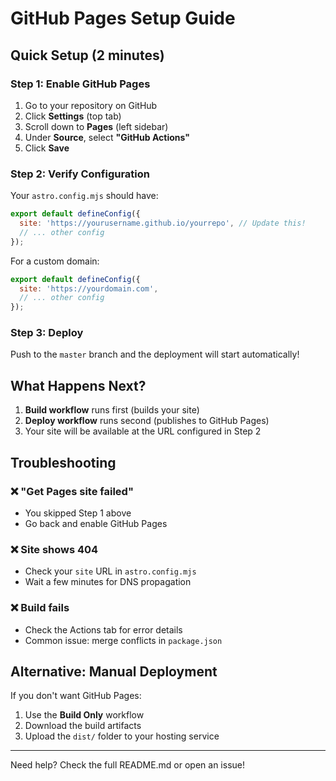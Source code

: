 # GitHub Pages Setup Guide

## Quick Setup (2 minutes)

### Step 1: Enable GitHub Pages
1. Go to your repository on GitHub
2. Click **Settings** (top tab)
3. Scroll down to **Pages** (left sidebar)
4. Under **Source**, select **"GitHub Actions"**
5. Click **Save**

### Step 2: Verify Configuration
Your `astro.config.mjs` should have:
```javascript
export default defineConfig({
  site: 'https://yourusername.github.io/yourrepo', // Update this!
  // ... other config
});
```

For a custom domain:
```javascript
export default defineConfig({
  site: 'https://yourdomain.com',
  // ... other config
});
```

### Step 3: Deploy
Push to the `master` branch and the deployment will start automatically!

## What Happens Next?

1. **Build workflow** runs first (builds your site)
2. **Deploy workflow** runs second (publishes to GitHub Pages)
3. Your site will be available at the URL configured in Step 2

## Troubleshooting

### ❌ "Get Pages site failed"
- You skipped Step 1 above
- Go back and enable GitHub Pages

### ❌ Site shows 404
- Check your `site` URL in `astro.config.mjs`
- Wait a few minutes for DNS propagation

### ❌ Build fails
- Check the Actions tab for error details
- Common issue: merge conflicts in `package.json`

## Alternative: Manual Deployment

If you don't want GitHub Pages:
1. Use the **Build Only** workflow
2. Download the build artifacts
3. Upload the `dist/` folder to your hosting service

---

Need help? Check the full README.md or open an issue!

